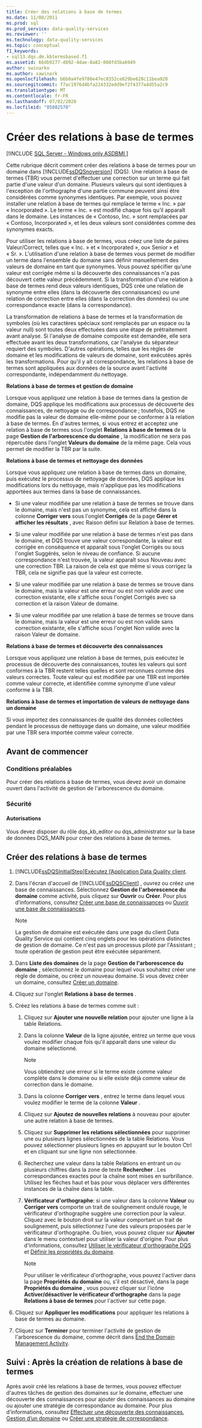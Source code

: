 ```yaml
---
title: Créer des relations à base de termes
ms.date: 11/08/2011
ms.prod: sql
ms.prod_service: data-quality-services
ms.reviewer: ''
ms.technology: data-quality-services
ms.topic: conceptual
f1_keywords:
- sql13.dqs.dm.kbtermsbased.f1
ms.assetid: 66db9277-d892-4dae-8a82-060fd3ba6949
author: swinarko
ms.author: sawinark
ms.openlocfilehash: b6b0a4fe9786e47ec8352ce829be628c11bea928
ms.sourcegitcommit: f7ac1976d4bfa224332edd9ef2f4377a4d55a2c9
ms.translationtype: MT
ms.contentlocale: fr-FR
ms.lasthandoff: 07/02/2020
ms.locfileid: "85882578"
---
```

# <a name="create-term-based-relations"></a>Créer des relations à base de termes

[!INCLUDE [SQL Server - Windows only ASDBMI  ](../includes/applies-to-version/sqlserver.md)]

  Cette rubrique décrit comment créer des relations à base de termes pour un domaine dans [!INCLUDE[ssDQSnoversion](../includes/ssdqsnoversion-md.md)] (DQS). Une relation à base de termes (TBR) vous permet d'effectuer une correction sur un terme qui fait partie d'une valeur d'un domaine. Plusieurs valeurs qui sont identiques à l'exception de l'orthographe d'une partie commune peuvent ainsi être considérées comme synonymes identiques. Par exemple, vous pouvez installer une relation à base de termes qui remplace le terme « Inc. » par « Incorporated ». Le terme « Inc. » est modifié chaque fois qu’il apparaît dans le domaine. Les instances de « Contoso, Inc. » sont remplacées par « Contoso, Incorporated », et les deux valeurs sont considérées comme des synonymes exacts.  
  
 Pour utiliser les relations à base de termes, vous créez une liste de paires Valeur/Correct, telles que « Inc. » et « Incorporated », ou« Senior » et « Sr. ». L'utilisation d'une relation à base de termes vous permet de modifier un terme dans l'ensemble du domaine sans définir manuellement des valeurs de domaine en tant que synonymes. Vous pouvez spécifier qu'une valeur est corrigée même si la découverte des connaissances n'a pas découvert cette valeur précédemment. Si la transformation d'une relation à base de termes rend deux valeurs identiques, DQS crée une relation de synonyme entre elles (dans la découverte des connaissances) ou une relation de correction entre elles (dans la correction des données) ou une correspondance exacte (dans la correspondance).  
  
 La transformation de relations à base de termes et la transformation de symboles (où les caractères spéciaux sont remplacés par un espace ou la valeur null) sont toutes deux effectuées dans une étape de prétraitement avant analyse. Si l'analyse de domaine composite est demandée, elle sera effectuée avant les deux transformations, car l'analyse du séparateur requiert des symboles. D'autres opérations, telles que les règles de domaine et les modifications de valeurs de domaine, sont exécutées après les transformations. Pour qu'il y ait correspondance, les relations à base de termes sont appliquées aux données de la source avant l'activité correspondante, indépendamment du nettoyage.  
  
 **Relations à base de termes et gestion de domaine**  
  
 Lorsque vous appliquez une relation à base de termes dans la gestion de domaine, DQS applique les modifications aux processus de découverte des connaissances, de nettoyage ou de correspondance ; toutefois, DQS ne modifie pas la valeur de domaine elle-même pour se conformer à la relation à base de termes. En d'autres termes, si vous entrez et acceptez une relation à base de termes sous l'onglet **Relations à base de termes** de la page **Gestion de l'arborescence du domaine** , la modification ne sera pas répercutée dans l'onglet **Valeurs du domaine** de la même page. Cela vous permet de modifier la TBR par la suite.  
  
 **Relations à base de termes et nettoyage des données**  
  
 Lorsque vous appliquez une relation à base de termes dans un domaine, puis exécutez le processus de nettoyage de données, DQS applique les modifications lors du nettoyage, mais n'applique pas les modifications apportées aux termes dans la base de connaissances.  
  
-   Si une valeur modifiée par une relation à base de termes se trouve dans le domaine, mais n'est pas un synonyme, cela est affiché dans la colonne **Corriger vers** sous l'onglet **Corrigés** de la page **Gérer et afficher les résultats** , avec Raison défini sur Relation à base de termes.  
  
-   Si une valeur modifiée par une relation à base de termes n'est pas dans le domaine, et DQS trouve une valeur correspondante, la valeur est corrigée en conséquence et apparaît sous l'onglet Corrigés ou sous l'onglet Suggérés, selon le niveau de confiance. Si aucune correspondance n'est trouvée, la valeur apparaît sous Nouveau avec une correction TBR. La raison de cela est que même si vous corrigez la TBR, cela ne signifie pas que la valeur est correcte.  
  
-   Si une valeur modifiée par une relation à base de termes se trouve dans le domaine, mais la valeur est une erreur ou est non valide avec une correction existante, elle s'affiche sous l'onglet Corrigés avec sa correction et la raison Valeur de domaine.  
  
-   Si une valeur modifiée par une relation à base de termes se trouve dans le domaine, mais la valeur est une erreur ou est non valide sans correction existante, elle s'affiche sous l'onglet Non valide avec la raison Valeur de domaine.  
  
 **Relations à base de termes et découverte des connaissances**  
  
 Lorsque vous appliquez une relation à base de termes, puis exécutez le processus de découverte des connaissances, toutes les valeurs qui sont conformes à la TBR restent telles quelles et sont reconnues comme des valeurs correctes. Toute valeur qui est modifiée par une TBR est importée comme valeur correcte, et identifiée comme synonyme d'une valeur conforme à la TBR.  
  
 **Relations à base de termes et importation de valeurs de nettoyage dans un domaine**  
  
 Si vous importez des connaissances de qualité des données collectées pendant le processus de nettoyage dans un domaine, une valeur modifiée par une TBR sera importée comme valeur correcte.  
  
##  <a name="before-you-begin"></a><a name="BeforeYouBegin"></a> Avant de commencer  
  
###  <a name="prerequisites"></a><a name="Prerequisites"></a> Conditions préalables  
 Pour créer des relations à base de termes, vous devez avoir un domaine ouvert dans l'activité de gestion de l'arborescence du domaine.  
  
###  <a name="security"></a><a name="Security"></a> Sécurité  
  
####  <a name="permissions"></a><a name="Permissions"></a> Autorisations  
 Vous devez disposer du rôle dqs_kb_editor ou dqs_administrator sur la base de données DQS_MAIN pour créer des relations à base de termes.  
  
##  <a name="create-term-based-relations"></a><a name="Create"></a>Créer des relations à base de termes  
  
1.  [!INCLUDE[ssDQSInitialStep](../includes/ssdqsinitialstep-md.md)][Exécutez l’Application Data Quality client](../data-quality-services/run-the-data-quality-client-application.md).  
  
2.  Dans l'écran d'accueil de [!INCLUDE[ssDQSClient](../includes/ssdqsclient-md.md)] , ouvrez ou créez une base de connaissances. Sélectionnez **Gestion de l'arborescence du domaine** comme activité, puis cliquez sur **Ouvrir** ou **Créer**. Pour plus d’informations, consultez [Créer une base de connaissances](../data-quality-services/create-a-knowledge-base.md) ou [Ouvrir une base de connaissances](../data-quality-services/open-a-knowledge-base.md).  
  
    > [!NOTE]  
    >  La gestion de domaine est exécutée dans une page du client Data Quality Service qui contient cinq onglets pour les opérations distinctes de gestion de domaine. Ce n'est pas un processus piloté par l'Assistant ; toute opération de gestion peut être exécutée séparément.  
  
3.  Dans **Liste des domaines** de la page **Gestion de l'arborescence du domaine** , sélectionnez le domaine pour lequel vous souhaitez créer une règle de domaine, ou créez un nouveau domaine. Si vous devez créer un domaine, consultez [Créer un domaine](../data-quality-services/create-a-domain.md).  
  
4.  Cliquez sur l'onglet **Relations à base de termes** .  
  
5.  Créez les relations à base de termes comme suit :  
  
    1.  Cliquez sur **Ajouter une nouvelle relation** pour ajouter une ligne à la table Relations.  
  
    2.  Dans la colonne **Valeur** de la ligne ajoutée, entrez un terme que vous voulez modifier chaque fois qu'il apparaît dans une valeur du domaine sélectionné.  
  
        > [!NOTE]  
        >  Vous obtiendrez une erreur si le terme existe comme valeur complète dans le domaine ou si elle existe déjà comme valeur de correction dans le domaine.  
  
    3.  Dans la colonne **Corriger vers** , entrez le terme dans lequel vous voulez modifier le terme de la colonne **Valeur** .  
  
    4.  Cliquez sur **Ajoutez de nouvelles relations** à nouveau pour ajouter une autre relation à base de termes.  
  
    5.  Cliquez sur **Supprimer les relations sélectionnées** pour supprimer une ou plusieurs lignes sélectionnées de la table Relations. Vous pouvez sélectionner plusieurs lignes en appuyant sur le bouton Ctrl et en cliquant sur une ligne non sélectionnée.  
  
    6.  Recherchez une valeur dans la table Relations en entrant un ou plusieurs chiffres dans la zone de texte **Rechercher** . Les correspondances exactes pour la chaîne sont mises en surbrillance. Utilisez les flèches haut et bas pour vous déplacer vers différentes instances de la chaîne dans la table.  
  
    7.  **Vérificateur d'orthographe**: si une valeur dans la colonne **Valeur** ou **Corriger vers** comporte un trait de soulignement ondulé rouge, le vérificateur d'orthographe suggère une correction pour la valeur. Cliquez avec le bouton droit sur la valeur comportant un trait de soulignement, puis sélectionnez l'une des valeurs proposées par le vérificateur d'orthographe. Ou bien, vous pouvez cliquer sur **Ajouter** dans le menu contextuel pour utiliser la valeur d'origine. Pour plus d'informations, consultez [Utiliser le vérificateur d'orthographe DQS](../data-quality-services/use-the-dqs-speller.md) et [Définir les propriétés du domaine](../data-quality-services/set-domain-properties.md).  
  
        > [!NOTE]  
        >  Pour utiliser le vérificateur d'orthographe, vous pouvez l'activer dans la page **Propriétés du domaine** ou, s'il est désactivé, dans la page **Propriétés du domaine** , vous pouvez cliquer sur l'icône **Activer/désactiver le vérificateur d'orthographe** dans la page **Relations à base de termes** pour l'activer sur cette page.  
  
6.  Cliquez sur **Appliquer les modifications** pour appliquer les relations à base de termes au domaine.  
  
7.  Cliquez sur **Terminer** pour terminer l'activité de gestion de l'arborescence du domaine, comme décrit dans [End the Domain Management Activity](https://msdn.microsoft.com/library/ab6505ad-3090-453b-bb01-58435e7fa7c0).  
  
##  <a name="follow-up-after-creating-term-based-relations"></a><a name="FollowUp"></a> Suivi : Après la création de relations à base de termes  
 Après avoir créé les relations à base de termes, vous pouvez effectuer d'autres tâches de gestion des domaines sur le domaine, effectuer une découverte des connaissances pour ajouter des connaissances au domaine ou ajouter une stratégie de correspondance au domaine. Pour plus d’informations, consultez [Effectuer une découverte des connaissances](../data-quality-services/perform-knowledge-discovery.md), [Gestion d’un domaine](../data-quality-services/managing-a-domain.md) ou [Créer une stratégie de correspondance](../data-quality-services/create-a-matching-policy.md).  
  
  
